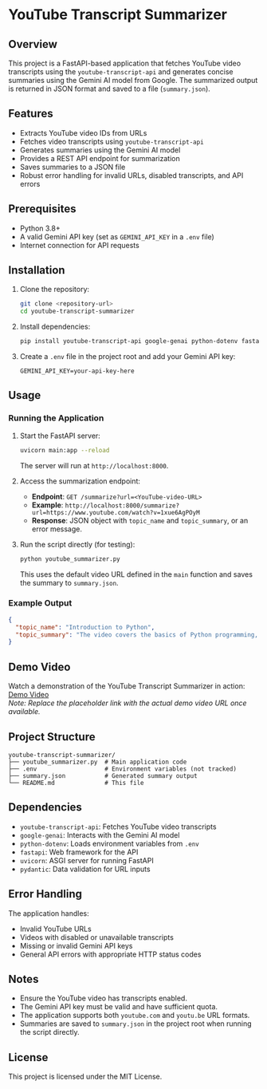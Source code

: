 # YouTube Transcript Summarizer

## Overview
This project is a FastAPI-based application that fetches YouTube video transcripts using the `youtube-transcript-api` and generates concise summaries using the Gemini AI model from Google. The summarized output is returned in JSON format and saved to a file (`summary.json`).

## Features
- Extracts YouTube video IDs from URLs
- Fetches video transcripts using `youtube-transcript-api`
- Generates summaries using the Gemini AI model
- Provides a REST API endpoint for summarization
- Saves summaries to a JSON file
- Robust error handling for invalid URLs, disabled transcripts, and API errors

## Prerequisites
- Python 3.8+
- A valid Gemini API key (set as `GEMINI_API_KEY` in a `.env` file)
- Internet connection for API requests

## Installation
1. Clone the repository:
   ```bash
   git clone <repository-url>
   cd youtube-transcript-summarizer
   ```

2. Install dependencies:
   ```bash
   pip install youtube-transcript-api google-genai python-dotenv fastapi uvicorn pydantic
   ```

3. Create a `.env` file in the project root and add your Gemini API key:
   ```env
   GEMINI_API_KEY=your-api-key-here
   ```

## Usage
### Running the Application
1. Start the FastAPI server:
   ```bash
   uvicorn main:app --reload
   ```
   The server will run at `http://localhost:8000`.

2. Access the summarization endpoint:
   - **Endpoint**: `GET /summarize?url=<YouTube-video-URL>`
   - **Example**: `http://localhost:8000/summarize?url=https://www.youtube.com/watch?v=1xue6AgPOyM`
   - **Response**: JSON object with `topic_name` and `topic_summary`, or an error message.

3. Run the script directly (for testing):
   ```bash
   python youtube_summarizer.py
   ```
   This uses the default video URL defined in the `main` function and saves the summary to `summary.json`.

### Example Output
```json
{
  "topic_name": "Introduction to Python",
  "topic_summary": "The video covers the basics of Python programming, including variables, data types, and control structures."
}
```

## Demo Video
Watch a demonstration of the YouTube Transcript Summarizer in action:  
[Demo Video](https://www.youtube.com/watch?v=placeholder)  
*Note: Replace the placeholder link with the actual demo video URL once available.*

## Project Structure
```
youtube-transcript-summarizer/
├── youtube_summarizer.py  # Main application code
├── .env                   # Environment variables (not tracked)
├── summary.json           # Generated summary output
└── README.md              # This file
```

## Dependencies
- `youtube-transcript-api`: Fetches YouTube video transcripts
- `google-genai`: Interacts with the Gemini AI model
- `python-dotenv`: Loads environment variables from `.env`
- `fastapi`: Web framework for the API
- `uvicorn`: ASGI server for running FastAPI
- `pydantic`: Data validation for URL inputs

## Error Handling
The application handles:
- Invalid YouTube URLs
- Videos with disabled or unavailable transcripts
- Missing or invalid Gemini API keys
- General API errors with appropriate HTTP status codes

## Notes
- Ensure the YouTube video has transcripts enabled.
- The Gemini API key must be valid and have sufficient quota.
- The application supports both `youtube.com` and `youtu.be` URL formats.
- Summaries are saved to `summary.json` in the project root when running the script directly.

## License
This project is licensed under the MIT License.